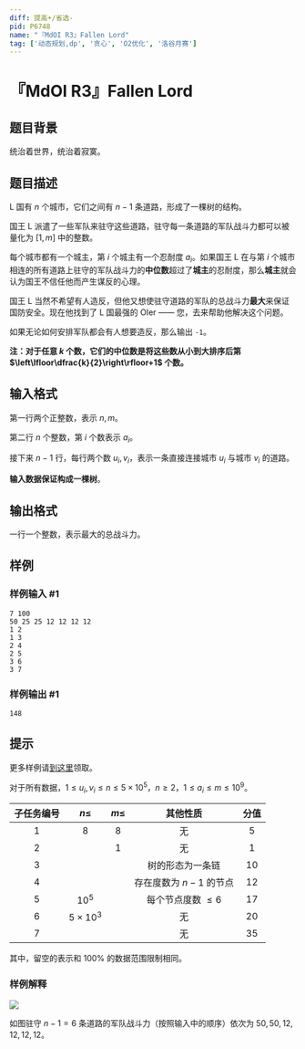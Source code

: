 ```yaml
---
diff: 提高+/省选-
pid: P6748
name: "『MdOI R3』Fallen Lord"
tag: ['动态规划,dp', '贪心', 'O2优化', '洛谷月赛']
---
```

# 『MdOI R3』Fallen Lord
## 题目背景

统治着世界，统治着寂寞。
## 题目描述

L 国有 $n$ 个城市，它们之间有 $n-1$ 条道路，形成了一棵树的结构。

国王 L 派遣了一些军队来驻守这些道路，驻守每一条道路的军队战斗力都可以被量化为 $[1,m]$ 中的整数。

每个城市都有一个城主，第 $i$ 个城主有一个忍耐度 $a_i$。如果国王 L 在与第 $i$ 个城市相连的所有道路上驻守的军队战斗力的**中位数**超过了**城主**的忍耐度，那么**城主**就会认为国王不信任他而产生谋反的心理。

国王 L 当然不希望有人造反，但他又想使驻守道路的军队的总战斗力**最大**来保证国防安全。现在他找到了 L 国最强的 OIer —— 您，去来帮助他解决这个问题。

如果无论如何安排军队都会有人想要造反，那么输出 `-1`。

**注：对于任意 $k$ 个数，它们的中位数是将这些数从小到大排序后第 $\left\lfloor\dfrac{k}{2}\right\rfloor+1$ 个数。**
## 输入格式

第一行两个正整数，表示 $n,m$。

第二行 $n$ 个整数，第 $i$ 个数表示 $a_i$。

接下来 $n-1$ 行，每行两个数 $u_i,v_i$，表示一条直接连接城市 $u_i$ 与城市 $v_i$ 的道路。

**输入数据保证构成一棵树**。
## 输出格式

一行一个整数，表示最大的总战斗力。
## 样例

### 样例输入 #1
```
7 100
50 25 25 12 12 12 12
1 2
1 3
2 4
2 5
3 6
3 7
```
### 样例输出 #1
```
148
```
## 提示

更多样例请[到这里](https://www.luogu.com.cn/paste/0wcdzik5)领取。

对于所有数据，$1\le u_i,v_i \le n\le 5\times 10^5$，$n\ge 2$，$1\le a_i\le m\le 10^9$。  

|子任务编号|$n\leq$|$m\leq$|其他性质|分值|
|:-:|:-:|:-:|:-:|:-:|
|1|$8$|$8$|无|$5$|
|2||$1$|无|$1$|
|3|||树的形态为一条链|$10$|
|4|||存在度数为 $n-1$ 的节点|$12$|
|5|$10^5$||每个节点度数 $\le 6$|$17$|
|6|$5\times 10^3$||无|$20$|
|7|||无|$35$|

其中，留空的表示和 $100\%$ 的数据范围限制相同。
### 样例解释
![](https://cdn.luogu.com.cn/upload/image_hosting/ipkyy6az.png)

如图驻守 $n-1=6$ 条道路的军队战斗力（按照输入中的顺序）依次为 $50,50,12,12,12,12$。
